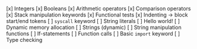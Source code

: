 [x] Integers
[x] Booleans
[x] Arithmetic operators
[x] Comparison operators
[x] Stack manipulation keywords
[x] Functional tests
[x] Indenting -> block start/end tokens
[ ] `syscall` keyword
[ ] String literals
[ ] Hello world!
[ ] Dynamic memory allocation
[ ] Strings (dynamic)
[ ] String manipulation functions
[ ] If-statements
[ ] Function calls
[ ] Basic `import` keyword
[ ] Type checking
